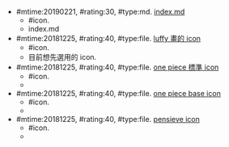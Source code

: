 * \#mtime:20190221, \#rating:30, \#type:md. [index.md](index.md)
  * \#icon.
  * index.md
* \#mtime:20181225, \#rating:40, \#type:file. [luffy 畫的 icon](kisspng-monkey-d-luffy-vinsmoke-sanji-usopp-gol-d-roger-nice-vector-5ad8d386d404b0.3166113115241593668684.jpg)
  * \#icon.
  * 目前想先選用的 icon.
* \#mtime:20181225, \#rating:40, \#type:file. [one piece 標準 icon](kisspng-monkey-d-luffy-one-piece-skull-usopp-vinsmoke-san-bertri-editors-android-store-aptoide-android-app-5b8d808acd0561.6139801815360001388398.jpg)
  * \#icon.
  * 
* \#mtime:20181225, \#rating:40, \#type:file. [one piece base icon](119093-200.png)
  * \#icon.
  * 
* \#mtime:20181225, \#rating:40, \#type:file. [pensieve icon](b24ba6b9-8a3a-4e9a-9f1b-9f12016880db.gif)
  * \#icon.
  * 
